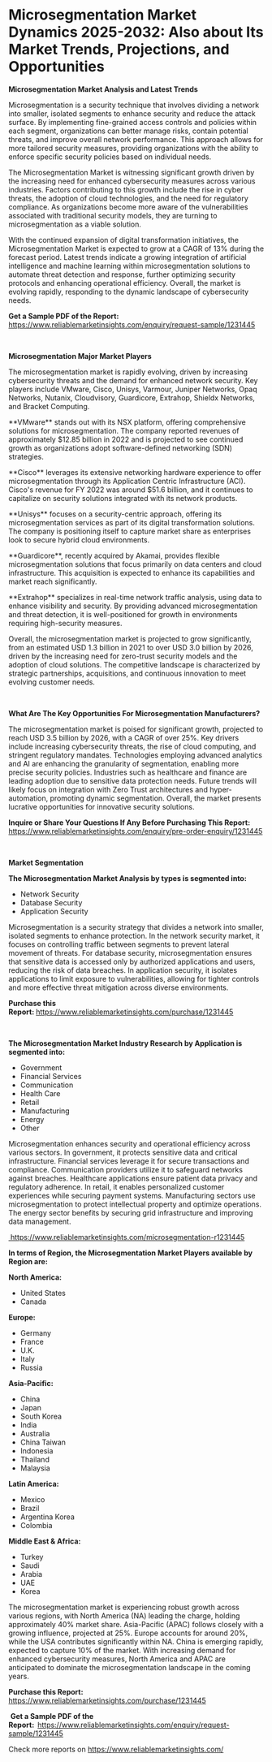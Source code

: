 <p><h1>Microsegmentation Market Dynamics 2025-2032: Also about Its Market Trends, Projections, and Opportunities</h1></p><p><strong>Microsegmentation Market Analysis and Latest Trends</strong></p>
<p><p>Microsegmentation is a security technique that involves dividing a network into smaller, isolated segments to enhance security and reduce the attack surface. By implementing fine-grained access controls and policies within each segment, organizations can better manage risks, contain potential threats, and improve overall network performance. This approach allows for more tailored security measures, providing organizations with the ability to enforce specific security policies based on individual needs.</p><p>The Microsegmentation Market is witnessing significant growth driven by the increasing need for enhanced cybersecurity measures across various industries. Factors contributing to this growth include the rise in cyber threats, the adoption of cloud technologies, and the need for regulatory compliance. As organizations become more aware of the vulnerabilities associated with traditional security models, they are turning to microsegmentation as a viable solution.</p><p>With the continued expansion of digital transformation initiatives, the Microsegmentation Market is expected to grow at a CAGR of 13% during the forecast period. Latest trends indicate a growing integration of artificial intelligence and machine learning within microsegmentation solutions to automate threat detection and response, further optimizing security protocols and enhancing operational efficiency. Overall, the market is evolving rapidly, responding to the dynamic landscape of cybersecurity needs.</p></p>
<p><strong>Get a Sample PDF of the Report:&nbsp;</strong> <a href="https://www.reliablemarketinsights.com/enquiry/request-sample/1231445?utm_campaign=2181&utm_medium=2&utm_source=Github&utm_content=ia&utm_term=11032025&utm_id=microsegmentation">https://www.reliablemarketinsights.com/enquiry/request-sample/1231445</a></p>
<p>&nbsp;</p>
<p><strong>Microsegmentation Major Market Players</strong></p>
<p><p>The microsegmentation market is rapidly evolving, driven by increasing cybersecurity threats and the demand for enhanced network security. Key players include VMware, Cisco, Unisys, Varmour, Juniper Networks, Opaq Networks, Nutanix, Cloudvisory, Guardicore, Extrahop, Shieldx Networks, and Bracket Computing.</p><p>**VMware** stands out with its NSX platform, offering comprehensive solutions for microsegmentation. The company reported revenues of approximately $12.85 billion in 2022 and is projected to see continued growth as organizations adopt software-defined networking (SDN) strategies.</p><p>**Cisco** leverages its extensive networking hardware experience to offer microsegmentation through its Application Centric Infrastructure (ACI). Cisco's revenue for FY 2022 was around $51.6 billion, and it continues to capitalize on security solutions integrated with its network products.</p><p>**Unisys** focuses on a security-centric approach, offering its microsegmentation services as part of its digital transformation solutions. The company is positioning itself to capture market share as enterprises look to secure hybrid cloud environments.</p><p>**Guardicore**, recently acquired by Akamai, provides flexible microsegmentation solutions that focus primarily on data centers and cloud infrastructure. This acquisition is expected to enhance its capabilities and market reach significantly.</p><p>**Extrahop** specializes in real-time network traffic analysis, using data to enhance visibility and security. By providing advanced microsegmentation and threat detection, it is well-positioned for growth in environments requiring high-security measures.</p><p>Overall, the microsegmentation market is projected to grow significantly, from an estimated USD 1.3 billion in 2021 to over USD 3.0 billion by 2026, driven by the increasing need for zero-trust security models and the adoption of cloud solutions. The competitive landscape is characterized by strategic partnerships, acquisitions, and continuous innovation to meet evolving customer needs.</p></p>
<p>&nbsp;</p>
<p><strong>What Are The Key Opportunities For Microsegmentation Manufacturers?</strong></p>
<p><p>The microsegmentation market is poised for significant growth, projected to reach USD 3.5 billion by 2026, with a CAGR of over 25%. Key drivers include increasing cybersecurity threats, the rise of cloud computing, and stringent regulatory mandates. Technologies employing advanced analytics and AI are enhancing the granularity of segmentation, enabling more precise security policies. Industries such as healthcare and finance are leading adoption due to sensitive data protection needs. Future trends will likely focus on integration with Zero Trust architectures and hyper-automation, promoting dynamic segmentation. Overall, the market presents lucrative opportunities for innovative security solutions.</p></p>
<p><strong>Inquire or Share Your Questions If Any Before Purchasing This Report:</strong> <a href="https://www.reliablemarketinsights.com/enquiry/pre-order-enquiry/1231445?utm_campaign=2181&utm_medium=2&utm_source=Github&utm_content=ia&utm_term=11032025&utm_id=microsegmentation">https://www.reliablemarketinsights.com/enquiry/pre-order-enquiry/1231445</a></p>
<p>&nbsp;</p>
<p><strong>Market Segmentation</strong></p>
<p><strong>The Microsegmentation Market Analysis by types is segmented into:</strong></p>
<p><ul><li>Network Security</li><li>Database Security</li><li>Application Security</li></ul></p>
<p><p>Microsegmentation is a security strategy that divides a network into smaller, isolated segments to enhance protection. In the network security market, it focuses on controlling traffic between segments to prevent lateral movement of threats. For database security, microsegmentation ensures that sensitive data is accessed only by authorized applications and users, reducing the risk of data breaches. In application security, it isolates applications to limit exposure to vulnerabilities, allowing for tighter controls and more effective threat mitigation across diverse environments.</p></p>
<p><strong>Purchase this Report:&nbsp;</strong><a href="https://www.reliablemarketinsights.com/purchase/1231445?utm_campaign=2181&utm_medium=2&utm_source=Github&utm_content=ia&utm_term=11032025&utm_id=microsegmentation">https://www.reliablemarketinsights.com/purchase/1231445</a></p>
<p>&nbsp;</p>
<p><strong>The Microsegmentation Market Industry Research by Application is segmented into:</strong></p>
<p><ul><li>Government</li><li>Financial Services</li><li>Communication</li><li>Health Care</li><li>Retail</li><li>Manufacturing</li><li>Energy</li><li>Other</li></ul></p>
<p><p>Microsegmentation enhances security and operational efficiency across various sectors. In government, it protects sensitive data and critical infrastructure. Financial services leverage it for secure transactions and compliance. Communication providers utilize it to safeguard networks against breaches. Healthcare applications ensure patient data privacy and regulatory adherence. In retail, it enables personalized customer experiences while securing payment systems. Manufacturing sectors use microsegmentation to protect intellectual property and optimize operations. The energy sector benefits by securing grid infrastructure and improving data management.</p></p>
<p><a href="https://www.reliablemarketinsights.com/microsegmentation-r1231445?utm_campaign=2181&utm_medium=2&utm_source=Github&utm_content=ia&utm_term=11032025&utm_id=microsegmentation">&nbsp;https://www.reliablemarketinsights.com/microsegmentation-r1231445</a></p>
<p><strong>In terms of Region, the Microsegmentation Market Players available by Region are:</strong></p>
<p>
    <p> <strong> North America: </strong>
        <ul>
            <li>United States</li>
            <li>Canada</li>
        </ul>
        </p> 
    <p> <strong> Europe: </strong>
        <ul>
            <li>Germany</li>
            <li>France</li>
            <li>U.K.</li>
            <li>Italy</li>
            <li>Russia</li>
        </ul>
        </p> 
    <p> <strong> Asia-Pacific: </strong>
        <ul>
            <li>China</li>
            <li>Japan</li>
            <li>South Korea</li>
            <li>India</li>
            <li>Australia</li>
            <li>China Taiwan</li>
            <li>Indonesia</li>
            <li>Thailand</li>
            <li>Malaysia</li>
        </ul>
        </p> 
    <p> <strong> Latin America: </strong>
        <ul>
            <li>Mexico</li>
            <li>Brazil</li>
            <li>Argentina Korea</li>
            <li>Colombia</li>
        </ul>
        </p> 
    <p> <strong> Middle East & Africa: </strong>
        <ul>
            <li>Turkey</li>
            <li>Saudi</li>
            <li>Arabia</li>
            <li>UAE</li>
            <li>Korea</li>
        </ul>
    </p>
    </p>
<p><p>The microsegmentation market is experiencing robust growth across various regions, with North America (NA) leading the charge, holding approximately 40% market share. Asia-Pacific (APAC) follows closely with a growing influence, projected at 25%. Europe accounts for around 20%, while the USA contributes significantly within NA. China is emerging rapidly, expected to capture 10% of the market. With increasing demand for enhanced cybersecurity measures, North America and APAC are anticipated to dominate the microsegmentation landscape in the coming years.</p></p>
<p><strong>Purchase this Report: </strong><a href="https://www.reliablemarketinsights.com/purchase/1231445?utm_campaign=2181&utm_medium=2&utm_source=Github&utm_content=ia&utm_term=11032025&utm_id=microsegmentation">https://www.reliablemarketinsights.com/purchase/1231445</a></p>
<p>&nbsp;<strong>Get a Sample PDF of the Report:&nbsp;&nbsp;</strong><a href="https://www.reliablemarketinsights.com/enquiry/request-sample/1231445?utm_campaign=2181&utm_medium=2&utm_source=Github&utm_content=ia&utm_term=11032025&utm_id=microsegmentation">https://www.reliablemarketinsights.com/enquiry/request-sample/1231445</a></p>
<p><strong></strong></p>
<p>Check more reports on <a href="https://www.reliablemarketinsights.com/?utm_campaign=2181&utm_medium=2&utm_source=Github&utm_content=ia&utm_term=11032025&utm_id=microsegmentation">https://www.reliablemarketinsights.com/</a></p>